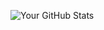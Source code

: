 ![Your GitHub Stats](ps://github-readme-stats.vercel.app/api?username=syntaxthefurry&show_icons=true&hide_title=true&hide=prs&count_private=true&theme=radical)
